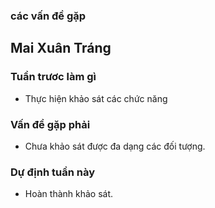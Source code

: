 ### các vấn đề gặp


## Mai Xuân Tráng

### Tuần trươc làm gì
- Thực hiện khảo sát các chức năng
### Vấn đề gặp phải
- Chưa khảo sát được đa dạng các đối tượng.

### Dự định tuần này
- Hoàn thành khảo sát.